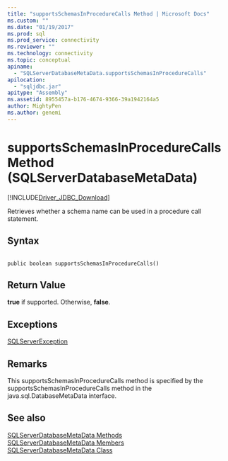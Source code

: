 ```yaml
---
title: "supportsSchemasInProcedureCalls Method | Microsoft Docs"
ms.custom: ""
ms.date: "01/19/2017"
ms.prod: sql
ms.prod_service: connectivity
ms.reviewer: ""
ms.technology: connectivity
ms.topic: conceptual
apiname: 
  - "SQLServerDatabaseMetaData.supportsSchemasInProcedureCalls"
apilocation: 
  - "sqljdbc.jar"
apitype: "Assembly"
ms.assetid: 8955457a-b176-4674-9366-39a1942164a5
author: MightyPen
ms.author: genemi
---
```

# supportsSchemasInProcedureCalls Method (SQLServerDatabaseMetaData)
[!INCLUDE[Driver_JDBC_Download](../../../includes/driver_jdbc_download.md)]

  Retrieves whether a schema name can be used in a procedure call statement.  
  
## Syntax  
  
```  
  
public boolean supportsSchemasInProcedureCalls()  
```  
  
## Return Value  
 **true** if supported. Otherwise, **false**.  
  
## Exceptions  
 [SQLServerException](../../../connect/jdbc/reference/sqlserverexception-class.md)  
  
## Remarks  
 This supportsSchemasInProcedureCalls method is specified by the supportsSchemasInProcedureCalls method in the java.sql.DatabaseMetaData interface.  
  
## See also  
 [SQLServerDatabaseMetaData Methods](../../../connect/jdbc/reference/sqlserverdatabasemetadata-methods.md)   
 [SQLServerDatabaseMetaData Members](../../../connect/jdbc/reference/sqlserverdatabasemetadata-members.md)   
 [SQLServerDatabaseMetaData Class](../../../connect/jdbc/reference/sqlserverdatabasemetadata-class.md)  
  
  
